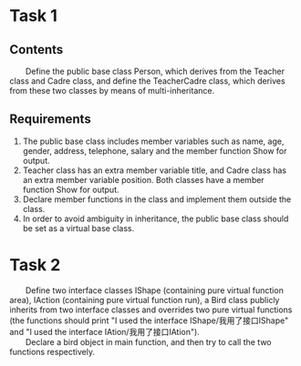 # Task 1
## Contents
&emsp;&emsp;Define the public base class Person, which derives from the Teacher class and Cadre class, and define the TeacherCadre class, which derives from these two classes by means of multi-inheritance.
## Requirements
1. The public base class includes member variables such as name, age, gender, address, telephone, salary and the member function Show for output.
2. Teacher class has an extra member variable title, and Cadre class has an extra member variable position. Both classes have a member function Show for output.
3. Declare member functions in the class and implement them outside the class.
4. In order to avoid ambiguity in inheritance,  the public base class should be set as a virtual base class.
# Task 2
&emsp;&emsp;Define two interface classes IShape (containing pure virtual function area), IAction (containing pure virtual function run), a Bird class publicly inherits from two interface classes and overrides two pure virtual functions (the functions should print "I used the interface IShape/我用了接口IShape" and "I used the interface IAtion/我用了接口IAtion").  
&emsp;&emsp;Declare a bird object in main function, and then try to call the two functions respectively.